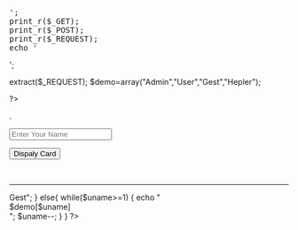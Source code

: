 <pre>
<?php
echo '<pre>';
print_r($_GET);
print_r($_POST);
print_r($_REQUEST);
echo '</pre>';
extract($_REQUEST);
$demo=array("Admin","User","Gest","Hepler");

?>
<!DOCTYPE html>
<html lang="en">
.
<head>
    <meta charset="UTF-8">
    <meta http-equiv="X-UA-Compatible" content="IE=edge">
    <meta name="viewport" content="width=device-width, initial-scale=1.0">
    <title>Document</title>
    <link rel="stylesheet" href="style.css">
</head>

<body>
    <form method="post">
        <p><input type="text" name="uname" placeholder="Enter Your Name"></p>
        <p><input type="submit" name="go" value="Dispaly Card"></p>
    </form>
    <br>
    <hr>
    <div class="container">
    <?php
    if(@$_POST['uname']==""){
        echo "<h1>Gest</h1>";
    }
    else{
        while($uname>=1)
        {
            echo "<div class='card'>$demo[$uname]</div>";
            $uname--;
        }
    }
    ?>
    </div>
    <div class="card">
        <h1><?php echo @$_POST['uname'];?></h1>
    </div>


</body>

</html>
</pre>
